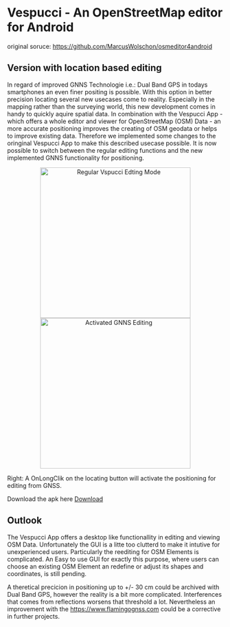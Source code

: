 # Vespucci - An OpenStreetMap editor for Android

original soruce: https://github.com/MarcusWolschon/osmeditor4android

## Version with location based editing

In regard of improved GNNS Technologie i.e.: Dual Band GPS in todays smartphones an even finer positing is possible. With this option in better precision locating several new usecases come to reality. Especially in the mapping rather than the surveying world, this new development comes in handy to quickly aquire spatial data. In combination with the Vespucci App - which offers a whole editor and viewer for OpenStreetMap (OSM) Data - an more accurate positioning improves the creating of OSM geodata or helps to improve existing data. Therefore we implemented some changes to the oringinal Vespucci App to make this described usecase possible. It is now possible to switch between the regular editing functions and the new implemented GNNS functionality for positioning. 



<p align="center">
  <img src="http://i67.tinypic.com/5b7l5.jpg" width="350" title="Regular Vspucci Edting Mode"">
  <img src="http://i67.tinypic.com/s5g1sk.jpg" width="350" title="Activated GNNS Editing">
</p>
                                                                 
Right: A OnLongClik on the locating button will activate the positioning for editing from GNSS.

Download the apk here
[Download](https://mega.nz/#!XFZBTIbY!th3IfZJlKsgwzyVfZ8PGl3uXY2uP0ZrnLjmOAi_W5vc)



## Outlook
The Vespucci App offers a desktop like functionallity in editing and viewing OSM Data. Unfortunately the GUI is a litte too clutterd to make it intutive for unexperienced users. Particularly the reediting for OSM Elements is complicated. An Easy to use GUI for exactly this purpose, where users can choose an existing OSM Element an redefine or adjust its shapes and coordinates, is still pending.

A theretical precicion in positioning up to +/- 30 cm could be archived with Dual Band GPS, however the reality is a bit more complicated. Interferences that comes from reflections worsens that threshold a lot. Nevertheless an improvement with the https://www.flamingognss.com could be a corrective in further projects.

